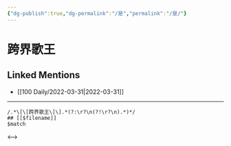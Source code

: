 ```yaml
---
{"dg-publish":true,"dg-permalink":"/是","permalink":"/是/"}
---
```


# 跨界歌王

## Linked Mentions
- [[100 Daily/2022-03-31\|2022-03-31]]


---

```expander
/.*\[\[跨界歌王\]\].*(?:\r?\n(?!\r?\n).*)*/
## [[$filename]]
$match
```

<-->
